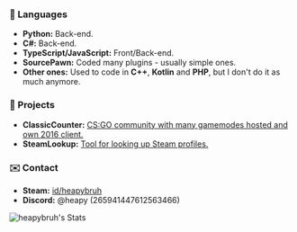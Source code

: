 ### 🤖 Languages
- **Python:** Back-end.
- **C#:** Back-end.
- **TypeScript/JavaScript:** Front/Back-end.
- **SourcePawn:** Coded many plugins - usually simple ones.
- **Other ones:** Used to code in **C++**, **Kotlin** and **PHP**, but I don't do it as much anymore.

### 📓 Projects
- **ClassicCounter:** [CS:GO community with many gamemodes hosted and own 2016 client.](https://classiccounter.cc)
- **SteamLookup:** [Tool for looking up Steam profiles.](https://steam.heapy.xyz)

### ✉️ Contact
- **Steam:** [id/heapybruh](https://steamcommunity.com/id/heapybruh)
- **Discord:** @heapy (265941447612563466)

![heapybruh's Stats](https://github-readme-stats.vercel.app/api?username=heapybruh&theme=dark&show_icons=true&hide_border=true&count_private=true)
